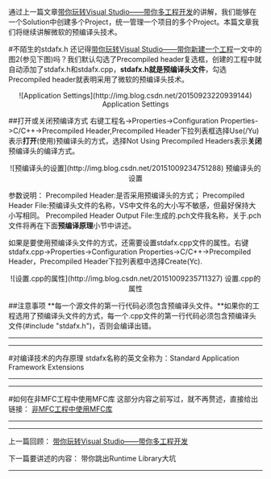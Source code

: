 通过上一篇文章[带你玩转Visual Studio——带你多工程开发](http://blog.csdn.net/luoweifu/article/details/48915347)的讲解，我们能够在一个Solution中创建多个Project，统一管理一个项目的多个Project。本篇文章我们将继续讲解微软的预编译头技术。


#不陌生的stdafx.h
还记得[带你玩转Visual Studio——带你新建一个工程](http://blog.csdn.net/luoweifu/article/details/48692267)一文中的图2(参见下图)吗？我们默认勾选了Precompiled header复选框，创建的工程中就自动添加了stdafx.h和stdafx.cpp，**stdafx.h就是预编译头文件**，勾选Precompiled header就表明采用了微软的预编译头技术。
<center>![Application Settings](http://img.blog.csdn.net/20150923220939144)
Application Settings</center>

##打开或关闭预编译方式
右键工程名->Properties->Configuration Properties->C/C++->Precompiled Header,Precompiled Header下拉列表框选择Use(/Yu)表示**打开**(使用)预编译头的方式，选择Not Using Precompiled Headers表示**关闭**预编译头的编译方式。
<center>![预编译头的设置](http://img.blog.csdn.net/20151009234751288)
预编译头的设置</center>

参数说明：
Precompiled Header:是否采用预编译头的方式；
Precompiled Header File:预编译头文件的名称，VS中文件名的大小写不敏感，但最好保持大小写相同。
Precompiled Header Output File:生成的.pch文件我名称，关于.pch文件将再在下面**预编译原理**小节中讲述。

如果是要使用预编译头文件的方式，还需要设置stdafx.cpp文件的属性。右键stdafx.cpp->Properties->Configuration Properties->C/C++->Precompiled Header，Precompiled Header下拉列表框中选择Create(Yc).
<center>![设置.cpp的属性](http://img.blog.csdn.net/20151009235711327)
设置.cpp的属性</center>

##注意事项
**每一个源文件的第一行代码必须包含预编译头文件。**如果你的工程选用了预编译头文件的方式，每一个.cpp文件的第一行代码必须包含预编译头文件(#include "stdafx.h")，否则会编译出错。
***
***

#对编译技术的内存原理
stdafx名称的英文全称为：Standard Application Framework Extensions

***
***

#如何在非MFC工程中使用MFC库
这部分内容之前写过，就不再赘述，直接给出链接：
[非MFC工程中使用MFC库](http://blog.csdn.net/luoweifu/article/details/41527069)
***
***


上一篇回顾： 
[带你玩转Visual Studio——带你多工程开发](http://blog.csdn.net/luoweifu/article/details/48915347)

下一篇要讲述的内容： 
带你跳出Runtime Library大坑
***